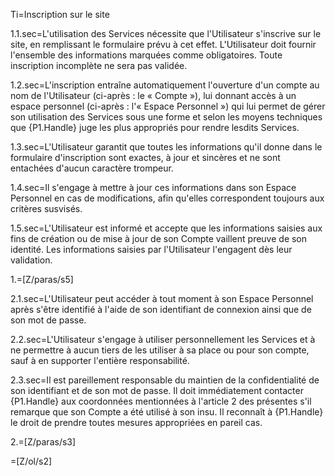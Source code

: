 
Ti=Inscription sur le site

1.1.sec=L'utilisation des Services nécessite que l'Utilisateur s'inscrive sur le site, en remplissant le formulaire prévu à cet effet. L'Utilisateur doit fournir l'ensemble des informations marquées comme obligatoires. Toute inscription incomplète ne sera pas validée.

1.2.sec=L'inscription entraîne automatiquement l'ouverture d'un compte au nom de l'Utilisateur (ci-après : le « Compte »), lui donnant accès à un espace personnel (ci-après : l'« Espace Personnel ») qui lui permet de gérer son utilisation des Services sous une forme et selon les moyens techniques que {P1.Handle} juge les plus appropriés pour rendre lesdits Services.

1.3.sec=L'Utilisateur garantit que toutes les informations qu'il donne dans le formulaire d'inscription sont exactes, à jour et sincères et ne sont entachées d'aucun caractère trompeur.

1.4.sec=Il s'engage à mettre à jour ces informations dans son Espace Personnel en cas de modifications, afin qu'elles correspondent toujours aux critères susvisés.

1.5.sec=L'Utilisateur est informé et accepte que les informations saisies aux fins de création ou de mise à jour de son Compte vaillent preuve de son identité. Les informations saisies par l'Utilisateur l'engagent dès leur validation.

1.=[Z/paras/s5]

2.1.sec=L'Utilisateur peut accéder à tout moment à son Espace Personnel après s'être identifié à l'aide de son identifiant de connexion ainsi que de son mot de passe.

2.2.sec=L'Utilisateur s'engage à utiliser personnellement les Services et à ne permettre à aucun tiers de les utiliser à sa place ou pour son compte, sauf à en supporter l'entière responsabilité.

2.3.sec=Il est pareillement responsable du maintien de la confidentialité de son identifiant et de son mot de passe. Il doit immédiatement contacter {P1.Handle} aux coordonnées mentionnées à l'article 2 des présentes s'il remarque que son Compte a été utilisé à son insu. Il reconnaît à {P1.Handle} le droit de prendre toutes mesures appropriées en pareil cas.

2.=[Z/paras/s3]

=[Z/ol/s2]
